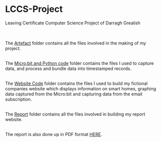 # LCCS-Project
Leaving Certificate Computer Science Project of Darragh Grealish

<br><br>The [Artefact](https://github.com/Darragh-Grealish/LCCS-Project/tree/main/Artefact) folder contains all the files involved in the making of my project. 

<br>The [Micro:bit and Python code](https://github.com/Darragh-Grealish/LCCS-Project/tree/main/Artefact/Microbit%20and%20Python%20Code) folder contains the files I used to capture data, and process and bundle data into timestamped records. 

<br>The [Website Code](https://github.com/Darragh-Grealish/LCCS-Project/tree/main/Artefact/Website%20Code) folder contains the files I used to build my fictional companies website which displays information on smart homes, graphing data captured from the Micro:bit and capturing data from the email subscription.

<br>The [Report](https://github.com/Darragh-Grealish/LCCS-Project/tree/main/Report) folder contains all the files involved in building my report website.

<br>The report is also done up in PDF format [HERE](https://github.com/Darragh-Grealish/LCCS-Project/blob/main/LCCS%20Write%20Up%20PDF.pdf).

